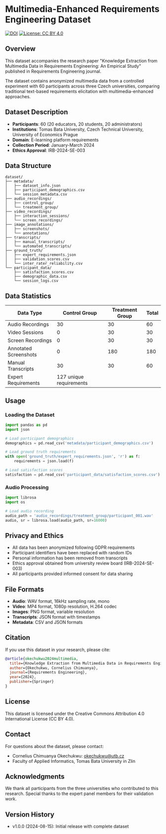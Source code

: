 # Multimedia-Enhanced Requirements Engineering Dataset

[![DOI](https://zenodo.org/badge/DOI/10.5281/zenodo.XXXXXX.svg)](https://doi.org/10.5281/zenodo.XXXXXX)
[![License: CC BY 4.0](https://img.shields.io/badge/License-CC%20BY%204.0-lightgrey.svg)](https://creativecommons.org/licenses/by/4.0/)

## Overview

This dataset accompanies the research paper "Knowledge Extraction from Multimedia Data in Requirements Engineering: An Empirical Study" published in Requirements Engineering journal.

The dataset contains anonymized multimedia data from a controlled experiment with 60 participants across three Czech universities, comparing traditional text-based requirements elicitation with multimedia-enhanced approaches.

## Dataset Description

- **Participants**: 60 (20 educators, 20 students, 20 administrators)
- **Institutions**: Tomas Bata University, Czech Technical University, University of Economics Prague
- **Domain**: E-learning platform requirements
- **Collection Period**: January-March 2024
- **Ethics Approval**: IRB-2024-SE-003

## Data Structure

```
dataset/
├── metadata/
│   ├── dataset_info.json
│   ├── participant_demographics.csv
│   └── session_metadata.csv
├── audio_recordings/
│   ├── control_group/
│   └── treatment_group/
├── video_recordings/
│   ├── interaction_sessions/
│   └── screen_recordings/
├── image_annotations/
│   ├── screenshots/
│   └── annotations/
├── transcripts/
│   ├── manual_transcripts/
│   └── automated_transcripts/
├── ground_truth/
│   ├── expert_requirements.json
│   ├── validation_scores.csv
│   └── inter_rater_reliability.csv
└── participant_data/
    ├── satisfaction_scores.csv
    ├── demographic_data.csv
    └── session_logs.csv
```

## Data Statistics

| Data Type | Control Group | Treatment Group | Total |
|-----------|--------------|-----------------|-------|
| Audio Recordings | 30 | 30 | 60 |
| Video Sessions | 0 | 30 | 30 |
| Screen Recordings | 0 | 30 | 30 |
| Annotated Screenshots | 0 | 180 | 180 |
| Manual Transcripts | 30 | 30 | 60 |
| Expert Requirements | 127 unique requirements |

## Usage

### Loading the Dataset

```python
import pandas as pd
import json

# Load participant demographics
demographics = pd.read_csv('metadata/participant_demographics.csv')

# Load ground truth requirements
with open('ground_truth/expert_requirements.json', 'r') as f:
    requirements = json.load(f)

# Load satisfaction scores
satisfaction = pd.read_csv('participant_data/satisfaction_scores.csv')
```

### Audio Processing

```python
import librosa
import os

# Load audio recording
audio_path = 'audio_recordings/treatment_group/participant_001.wav'
audio, sr = librosa.load(audio_path, sr=16000)
```

## Privacy and Ethics

- All data has been anonymized following GDPR requirements
- Participant identifiers have been replaced with random IDs
- Personal information has been removed from transcripts
- Ethics approval obtained from university review board (IRB-2024-SE-003)
- All participants provided informed consent for data sharing

## File Formats

- **Audio**: WAV format, 16kHz sampling rate, mono
- **Video**: MP4 format, 1080p resolution, H.264 codec
- **Images**: PNG format, variable resolution
- **Transcripts**: JSON format with timestamps
- **Metadata**: CSV and JSON formats

## Citation

If you use this dataset in your research, please cite:

```bibtex
@article{okechukwu2024multimedia,
  title={Knowledge Extraction from Multimedia Data in Requirements Engineering: An Empirical Study},
  author={Okechukwu, Cornelius Chimuanya},
  journal={Requirements Engineering},
  year={2024},
  publisher={Springer}
}
```

## License

This dataset is licensed under the Creative Commons Attribution 4.0 International License (CC BY 4.0).

## Contact

For questions about the dataset, please contact:
- Cornelius Chimuanya Okechukwu: okechukwu@utb.cz
- Faculty of Applied Informatics, Tomas Bata University in Zlin

## Acknowledgments

We thank all participants from the three universities who contributed to this research. Special thanks to the expert panel members for their validation work.

## Version History

- v1.0.0 (2024-08-15): Initial release with complete dataset